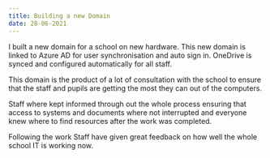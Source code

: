 ```yaml
---
title: Building a new Domain
date: 28-06-2021
---
```

I built a new domain for a school on new hardware. This new domain is linked to Azure AD for user synchronisation and auto sign in. OneDrive is synced and configured automatically for all staff.

This domain is the product of a lot of consultation with the school to ensure that the staff and pupils are getting the most they can out of the computers.

Staff where kept informed through out the whole process ensuring that access to systems and documents where not interrupted and everyone knew where to find resources after the work was completed.

Following the work Staff have given great feedback on how well the whole school IT is working now.
